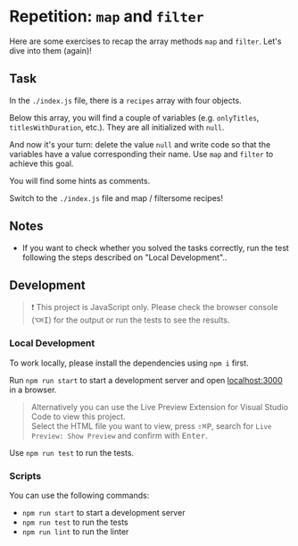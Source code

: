# Repetition: `map` and `filter`

Here are some exercises to recap the array methods `map` and `filter`. Let's dive into them (again)!

## Task

In the `./index.js` file, there is a `recipes` array with four objects.

Below this array, you will find a couple of variables (e.g. `onlyTitles`, `titlesWithDuration`, etc.). They are all initialized with `null`.

And now it's your turn: delete the value `null` and write code so that the variables have a value corresponding their name. Use `map` and `filter` to achieve this goal.

You will find some hints as comments.

Switch to the `./index.js` file and map / filtersome recipes!

## Notes

- If you want to check whether you solved the tasks correctly, run the test following the steps described on "Local Development"..

## Development

> ❗️ This project is JavaScript only. Please check the browser console (<kbd>⌥</kbd><kbd>⌘</kbd><kbd>I</kbd>) for the output or run the tests to see the results.

### Local Development

To work locally, please install the dependencies using `npm i` first.

Run `npm run start` to start a development server and open [localhost:3000](http://localhost:3000) in a browser.

> Alternatively you can use the Live Preview Extension for Visual Studio Code to view this project.  
> Select the HTML file you want to view, press <kbd>⇧</kbd><kbd>⌘</kbd><kbd>P</kbd>, search for `Live Preview: Show Preview` and confirm with <kbd>Enter</kbd>.

Use `npm run test` to run the tests.

### Scripts

You can use the following commands:

- `npm run start` to start a development server
- `npm run test` to run the tests
- `npm run lint` to run the linter
